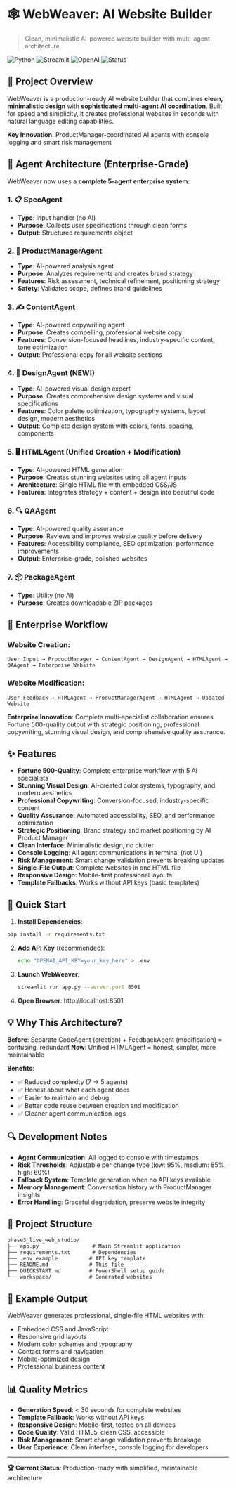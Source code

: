 # 🕸️ WebWeaver: AI Website Builder

> Clean, minimalistic AI-powered website builder with multi-agent architecture

![Python](https://img.shields.io/badge/Python-3.10-blue.svg)
![Streamlit](https://img.shields.io/badge/Streamlit-1.43-red.svg)
![OpenAI](https://img.shields.io/badge/OpenAI-GPT--4-green.svg)
![Status](https://img.shields.io/badge/Status-Production%20Ready-green.svg)

## 🎯 Project Overview

WebWeaver is a production-ready AI website builder that combines **clean, minimalistic design** with **sophisticated multi-agent AI coordination**. Built for speed and simplicity, it creates professional websites in seconds with natural language editing capabilities.

**Key Innovation**: ProductManager-coordinated AI agents with console logging and smart risk management

## 🤖 Agent Architecture (Enterprise-Grade)

WebWeaver now uses a **complete 5-agent enterprise system**:

### 1. 📋 SpecAgent
- **Type**: Input handler (no AI)
- **Purpose**: Collects user specifications through clean forms
- **Output**: Structured requirements object

### 2. 🧠 ProductManagerAgent 
- **Type**: AI-powered analysis agent
- **Purpose**: Analyzes requirements and creates brand strategy
- **Features**: Risk assessment, technical refinement, positioning strategy
- **Safety**: Validates scope, defines brand guidelines

### 3. ✍️ ContentAgent
- **Type**: AI-powered copywriting agent
- **Purpose**: Creates compelling, professional website copy
- **Features**: Conversion-focused headlines, industry-specific content, tone optimization
- **Output**: Professional copy for all website sections

### 4. 🎨 DesignAgent (NEW!)
- **Type**: AI-powered visual design expert
- **Purpose**: Creates comprehensive design systems and visual specifications
- **Features**: Color palette optimization, typography systems, layout design, modern aesthetics
- **Output**: Complete design system with colors, fonts, spacing, components

### 5. 🖥️ HTMLAgent (Unified Creation + Modification)
- **Type**: AI-powered HTML generation
- **Purpose**: Creates stunning websites using all agent inputs
- **Architecture**: Single HTML file with embedded CSS/JS
- **Features**: Integrates strategy + content + design into beautiful code

### 6. 🔍 QAAgent
- **Type**: AI-powered quality assurance
- **Purpose**: Reviews and improves website quality before delivery
- **Features**: Accessibility compliance, SEO optimization, performance improvements
- **Output**: Enterprise-grade, polished websites

### 7. 📦 PackageAgent
- **Type**: Utility (no AI)
- **Purpose**: Creates downloadable ZIP packages

## 🔄 Enterprise Workflow

### Website Creation:
```
User Input → ProductManager → ContentAgent → DesignAgent → HTMLAgent → QAAgent → Enterprise Website
```

### Website Modification:
```
User Feedback → HTMLAgent → ProductManagerAgent → HTMLAgent → Updated Website
```

**Enterprise Innovation**: Complete multi-specialist collaboration ensures Fortune 500-quality output with strategic positioning, professional copywriting, stunning visual design, and comprehensive quality assurance.

## ✨ Features

- **Fortune 500-Quality**: Complete enterprise workflow with 5 AI specialists
- **Stunning Visual Design**: AI-created color systems, typography, and modern aesthetics  
- **Professional Copywriting**: Conversion-focused, industry-specific content
- **Quality Assurance**: Automated accessibility, SEO, and performance optimization
- **Strategic Positioning**: Brand strategy and market positioning by AI Product Manager
- **Clean Interface**: Minimalistic design, no clutter
- **Console Logging**: All agent communications in terminal (not UI)
- **Risk Management**: Smart change validation prevents breaking updates  
- **Single-File Output**: Complete websites in one HTML file
- **Responsive Design**: Mobile-first professional layouts
- **Template Fallbacks**: Works without API keys (basic templates)

## 🚀 Quick Start

1. **Install Dependencies**:
```bash
pip install -r requirements.txt
   ```

2. **Add API Key** (recommended):
   ```bash
   echo "OPENAI_API_KEY=your_key_here" > .env
   ```

3. **Launch WebWeaver**:
   ```bash
   streamlit run app.py --server.port 8501
   ```

4. **Open Browser**: http://localhost:8501

## 💡 Why This Architecture?

**Before**: Separate CodeAgent (creation) + FeedbackAgent (modification) = confusing, redundant
**Now**: Unified HTMLAgent = honest, simpler, more maintainable

**Benefits**:
- ✅ Reduced complexity (7 → 5 agents)
- ✅ Honest about what each agent does
- ✅ Easier to maintain and debug
- ✅ Better code reuse between creation and modification
- ✅ Cleaner agent communication logs

## 🔍 Development Notes

- **Agent Communication**: All logged to console with timestamps
- **Risk Thresholds**: Adjustable per change type (low: 95%, medium: 85%, high: 60%)
- **Fallback System**: Template generation when no API keys available
- **Memory Management**: Conversation history with ProductManager insights
- **Error Handling**: Graceful degradation, preserve website integrity

## 📁 Project Structure

```
phase3_live_web_studio/
├── app.py                 # Main Streamlit application
├── requirements.txt       # Dependencies
├── .env.example          # API key template
├── README.md             # This file
├── QUICKSTART.md         # PowerShell setup guide
└── workspace/            # Generated websites
```

## 🎨 Example Output

WebWeaver generates professional, single-file HTML websites with:
- Embedded CSS and JavaScript
- Responsive grid layouts  
- Modern color schemes and typography
- Contact forms and navigation
- Mobile-optimized design
- Professional business content

## 📊 Quality Metrics

- **Generation Speed**: < 30 seconds for complete websites
- **Template Fallback**: Works without API keys
- **Responsive Design**: Mobile-first, tested on all devices
- **Code Quality**: Valid HTML5, clean CSS, accessible
- **Risk Management**: Smart change validation prevents breakage
- **User Experience**: Clean interface, console logging for developers

---

**🏆 Current Status**: Production-ready with simplified, maintainable architecture 